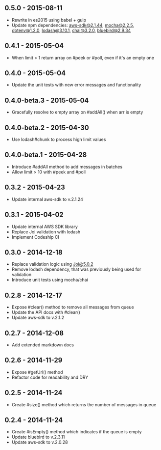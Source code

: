 ## 0.5.0 - 2015-08-11

* Rewrite in es2015 using babel + gulp
* Update npm dependencies: aws-sdk@2.1.44, mocha@2.2.5, dotenv@1.2.0, lodash@3.10.1, chai@3.2.0, bluebird@2.9.34

## 0.4.1 - 2015-05-04

* When limit > 1 return array on #peek or #poll, even if it's an empty one

## 0.4.0 - 2015-05-04

* Update the unit tests with new error messages and functionality

## 0.4.0-beta.3 - 2015-05-04

* Gracefully resolve to empty array on #addAll() when arr is empty

## 0.4.0-beta.2 - 2015-04-30

* Use lodash#chunk to process high limit values

## 0.4.0-beta.1 - 2015-04-28

* Introduce #addAll method to add messages in batches
* Allow limit > 10 with #peek and #poll

## 0.3.2 - 2015-04-23

* Update internal aws-sdk to v.2.1.24

## 0.3.1 - 2015-04-02

* Update internal AWS SDK library
* Replace Joi validation with lodash
* Implement Codeship CI

## 0.3.0 - 2014-12-18

* Replace validation logic using Joi@5.0.2
* Remove lodash dependency, that was previously being used for validation
* Introduce unit tests using mocha/chai

## 0.2.8 - 2014-12-17

* Expose #clear() method to remove all messages from queue
* Update the API docs with #clear()
* Update aws-sdk to v.2.1.2

## 0.2.7 - 2014-12-08

* Add extended markdown docs

## 0.2.6 - 2014-11-29

* Expose #getUrl() method
* Refactor code for readability and DRY

## 0.2.5 - 2014-11-24

* Create #size() method which returns the number of messages in queue

## 0.2.4 - 2014-11-24

* Create #isEmpty() method which indicates if the queue is empty
* Update bluebird to v.2.3.11
* Update aws-sdk to v.2.0.28

